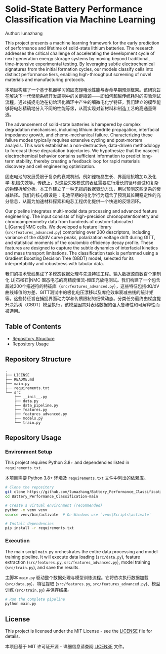 # Solid-State Battery Performance Classification via Machine Learning

Author: lunazhang

This project presents a machine learning framework for the early prediction of performance and lifetime of solid-state lithium batteries. The research addresses the critical challenge of accelerating the development cycle of next-generation energy storage systems by moving beyond traditional, time-intensive experimental testing. By leveraging subtle electrochemical signatures from the initial formation cycles, our models classify cells into distinct performance tiers, enabling high-throughput screening of novel materials and manufacturing protocols.

本项目构建了一个基于机器学习的固态锂电池性能与寿命早期预测框架。该研究旨在解决下一代储能系统开发周期中的关键瓶颈——即如何超越传统耗时的实验测试流程。通过捕捉电池在初始活化循环中产生的细微电化学特征，我们建立的模型能够将电芯精确地分入不同的性能等级，从而实现对新材料和制造工艺的高通量筛选。

The advancement of solid-state batteries is hampered by complex degradation mechanisms, including lithium dendrite propagation, interfacial impedance growth, and chemo-mechanical failure. Characterizing these failure modes typically requires extensive cycling and post-mortem analysis. This work establishes a non-destructive, data-driven methodology to forecast these degradation trajectories. We hypothesize that the nascent electrochemical behavior contains sufficient information to predict long-term stability, thereby creating a feedback loop for rapid materials discovery and cell engineering optimization.

固态电池的发展受限于复杂的衰减机制，例如锂枝晶生长、界面阻抗增加以及化学-机械失效等。传统上，对这些失效模式的表征需要进行漫长的循环测试和复杂的物理拆解分析。本工作建立了一种无损的数据驱动方法，用以预测这些复杂的衰减路径。我们的核心假设是：电池早期的电化学行为蕴含了预测其长期稳定性的充分信息，从而为加速材料探索和电芯工程优化提供一个快速的反馈闭环。

Our pipeline integrates multi-modal data processing and advanced feature engineering. The input consists of high-precision chronopotentiometry and chronoamperometry data from hundreds of custom-fabricated Li|Garnet|NMC cells. We developed a feature library (`src/features_advanced.py`) comprising over 200 descriptors, including variance of the dQ/dV curve peaks, polarization voltage drift during GITT, and statistical moments of the coulombic efficiency decay profile. These features are designed to capture the subtle dynamics of interfacial kinetics and mass transport limitations. The classification task is performed using a Gradient Boosting Decision Tree (GBDT) model, selected for its interpretability and robustness with tabular data.

我们的技术管线集成了多模态数据处理与先进特征工程。输入数据源自数百个定制化 Li|石榴石|NMC 固态电芯的高精度恒流-恒压充放电测试。我们构建了一个包含超过200个描述符的特征库（`src/features_advanced.py`），这些特征包括dQ/dV曲线峰值的方差、GITT测试中的极化电压漂移以及库伦效率衰减曲线的统计矩等。这些特征旨在捕捉界面动力学和传质限制的细微动态。分类任务最终由梯度提升决策树（GBDT）模型执行，该模型因其对表格数据的强大鲁棒性和可解释性而被选用。

## Table of Contents
- [Repository Structure](#repository-structure)
- [Repository Usage](#repository-usage)

## Repository Structure

```
.
├── LICENSE
├── README.md
├── main.py
├── requirements.txt
└── src
    ├── __init__.py
    ├── data.py
    ├── data_pipeline.py
    ├── features.py
    ├── features_advanced.py
    ├── models.py
    └── train.py
```

## Repository Usage

### Environment Setup

This project requires Python 3.8+ and dependencies listed in `requirements.txt`.

本项目需要 Python 3.8+ 环境及 `requirements.txt` 文件中列出的依赖库。

```bash
# Clone the repository
git clone https://github.com/lunazhang/Battery_Performance_Classification-main.git
cd Battery_Performance_Classification-main

# Create a virtual environment (recommended)
python -m venv venv
source venv/bin/activate  # On Windows use `venv\Scripts\activate`

# Install dependencies
pip install -r requirements.txt
```

### Execution

The main script `main.py` orchestrates the entire data processing and model training pipeline. It will execute data loading (`src/data.py`), feature extraction (`src/features.py`, `src/features_advanced.py`), model training (`src/train.py`), and save the results.

主脚本 `main.py` 驱动整个数据处理与模型训练流程。它将依次执行数据加载 (`src/data.py`)、特征提取 (`src/features.py`, `src/features_advanced.py`)、模型训练 (`src/train.py`) 并保存结果。

```bash
# Run the complete pipeline
python main.py
```

## License

This project is licensed under the MIT License - see the [LICENSE](LICENSE) file for details.

本项目基于 MIT 许可证开源 - 详细信息请查阅 [LICENSE](LICENSE) 文件。

